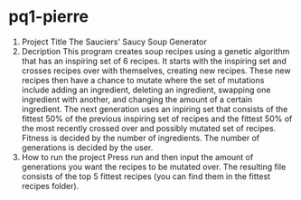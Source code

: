 # pq1-pierre
1. Project Title
The Sauciers' Saucy Soup Generator
2. Decription
 This program creates soup recipes using a genetic algorithm that has an inspiring set of 6 recipes. It starts with the inspiring set and crosses recipes over with themselves, creating new recipes. These new recipes then have a chance to mutate where the set of mutations include adding an ingredient, deleting an ingredient, swapping one ingredient with another, and changing the amount of a certain ingredient. The next generation uses an inpiring set that consists of the fittest 50% of the previous inspiring set of recipes and the fittest 50% of the  most recently crossed over and possibly mutated set of recipes. Fitness is decided by the number of ingredients. The number of generations is decided by the user.
 3. How to run the project
 Press run  and then input the amount of generations you want the recipes to be mutated over. The resulting file consists of the top 5 fittest recipes (you can find them in the fittest recipes folder).
 

